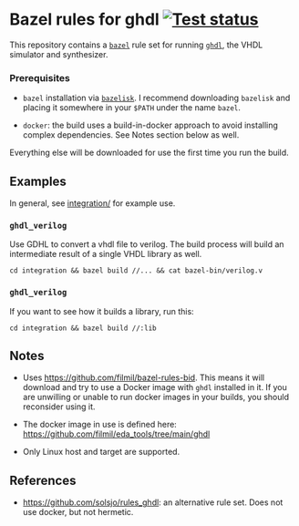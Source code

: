 # Bazel rules for ghdl [![Test status](https://github.com/filmil/bazel_rules_ghdl/workflows/Test/badge.svg)](https://github.com/filmil/bazel_rules_ghdl/workflows/Test/badge.svg)

This repository contains a [`bazel`][bb] rule set for running [`ghdl`][gg], the
VHDL simulator and synthesizer.

[bb]: https://bazel.build
[gg]: https://github.com/ghdl/ghdl

### Prerequisites

* `bazel` installation via [`bazelisk`][aa]. I recommend downloading `bazelisk`
  and placing it somewhere in your `$PATH` under the name `bazel`.

* `docker`: the build uses a build-in-docker approach to avoid installing complex
  dependencies.  See Notes section below as well.

Everything else will be downloaded for use the first time you run the build.

[aa]: https://github.com/bazelbuild/bazelisk?tab=readme-ov-file#installation

## Examples

In general, see [integration/](integration/) for example use.

### `ghdl_verilog`

Use GDHL to convert a vhdl file to verilog.  The build process will build an
intermediate result of a single VHDL library as well.

```
cd integration && bazel build //... && cat bazel-bin/verilog.v
```

### `ghdl_verilog`

If you want to see how it builds a library, run this:

```
cd integration && bazel build //:lib
```

## Notes

* Uses https://github.com/filmil/bazel-rules-bid. This means it will download
  and try to use a Docker image with `ghdl` installed in it. If you are unwilling
  or unable to run docker images in your builds, you should reconsider using it.

* The docker image in use is defined here:
  https://github.com/filmil/eda_tools/tree/main/ghdl

* Only Linux host and target are supported.

## References

* https://github.com/solsjo/rules_ghdl: an alternative rule set. Does not use
  docker, but not hermetic.
